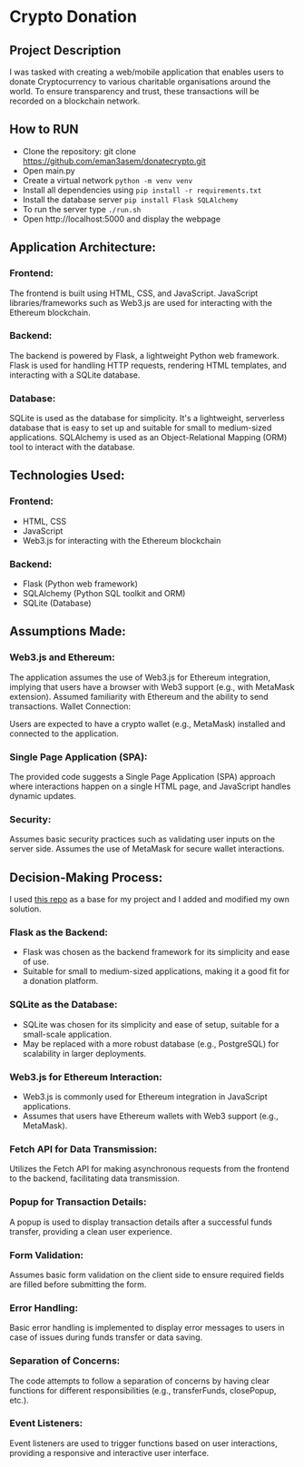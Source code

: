 # Crypto Donation
## Project Description
I was  tasked with creating a web/mobile application that enables users to donate Cryptocurrency to
various charitable organisations around the world. To ensure transparency and trust, these transactions
will be recorded on a blockchain network.

## How to RUN
- Clone the repository: git clone https://github.com/eman3asem/donatecrypto.git
- Open main.py
- Create a virtual network `python -m venv venv`
- Install all dependencies using `pip install -r requirements.txt`
- Install the database server `pip install Flask SQLAlchemy`
- To run the server type `./run.sh`
- Open http://localhost:5000 and display the webpage

## Application Architecture:
### Frontend:

The frontend is built using HTML, CSS, and JavaScript.
JavaScript libraries/frameworks such as Web3.js are used for interacting with the Ethereum blockchain.

### Backend:

The backend is powered by Flask, a lightweight Python web framework.
Flask is used for handling HTTP requests, rendering HTML templates, and interacting with a SQLite database.

### Database:

SQLite is used as the database for simplicity. It's a lightweight, serverless database that is easy to set up and suitable for small to medium-sized applications.
SQLAlchemy is used as an Object-Relational Mapping (ORM) tool to interact with the database.

## Technologies Used:
### Frontend:
- HTML, CSS
- JavaScript
- Web3.js for interacting with the Ethereum blockchain

### Backend:
- Flask (Python web framework)
- SQLAlchemy (Python SQL toolkit and ORM)
- SQLite (Database)

## Assumptions Made:
### Web3.js and Ethereum:

The application assumes the use of Web3.js for Ethereum integration, implying that users have a browser with Web3 support (e.g., with MetaMask extension).
Assumed familiarity with Ethereum and the ability to send transactions.
Wallet Connection:

Users are expected to have a crypto wallet (e.g., MetaMask) installed and connected to the application.

### Single Page Application (SPA):
The provided code suggests a Single Page Application (SPA) approach where interactions happen on a single HTML page, and JavaScript handles dynamic updates.

### Security:
Assumes basic security practices such as validating user inputs on the server side.
Assumes the use of MetaMask for secure wallet interactions.

## Decision-Making Process:
I used [this repo](https://github.com/Churanta/Blockchain-based-Charity-Donation-Platform.git) as a base for my project and I added and modified my own solution.
### Flask as the Backend:
- Flask was chosen as the backend framework for its simplicity and ease of use.
- Suitable for small to medium-sized applications, making it a good fit for a donation platform.

### SQLite as the Database:
- SQLite was chosen for its simplicity and ease of setup, suitable for a small-scale application.
- May be replaced with a more robust database (e.g., PostgreSQL) for scalability in larger deployments.

### Web3.js for Ethereum Interaction:
- Web3.js is commonly used for Ethereum integration in JavaScript applications.
- Assumes that users have Ethereum wallets with Web3 support (e.g., MetaMask).

### Fetch API for Data Transmission:
Utilizes the Fetch API for making asynchronous requests from the frontend to the backend, facilitating data transmission.

### Popup for Transaction Details:
A popup is used to display transaction details after a successful funds transfer, providing a clean user experience.

### Form Validation:
Assumes basic form validation on the client side to ensure required fields are filled before submitting the form.

### Error Handling:
Basic error handling is implemented to display error messages to users in case of issues during funds transfer or data saving.

### Separation of Concerns:
The code attempts to follow a separation of concerns by having clear functions for different responsibilities (e.g., transferFunds, closePopup, etc.).

### Event Listeners:
Event listeners are used to trigger functions based on user interactions, providing a responsive and interactive user interface.
